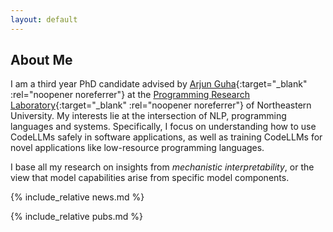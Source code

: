 ```yaml
---
layout: default
---
```


## About Me

I am a third year PhD candidate advised by [Arjun Guha](https://ccs.neu.edu/~arjunguha/main/home/){:target="_blank" :rel="noopener noreferrer"} at the [Programming Research Laboratory](https://prl.khoury.northeastern.edu/){:target="_blank" :rel="noopener noreferrer"} of Northeastern University. My interests lie at the intersection of NLP, programming languages and systems. Specifically, I focus on
understanding how to use CodeLLMs safely in software applications, as well as training CodeLLMs for novel applications like low-resource programming languages. 

I base all my research on insights from *mechanistic interpretability*, or the view that model capabilities arise from
specific model components.

{% include_relative news.md %}

{% include_relative pubs.md %}


